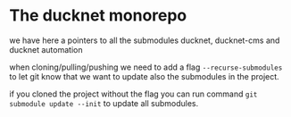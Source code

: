 # The ducknet monorepo

we have here a pointers to all the submodules
ducknet, ducknet-cms and ducknet automation

when cloning/pulling/pushing we need to add
a flag ```--recurse-submodules``` to let git know
that we want to update also the submodules in the project.

if you cloned the project without the flag
you can run command ```git submodule update --init```
to update all submodules.
